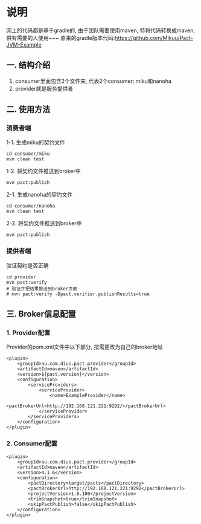 # 说明
网上的代码都是基于gradle的, 由于团队需要使用maven, 特将代码转换成maven, 供有需要的人使用~~~
原来的gradle版本代码:https://github.com/Mikuu/Pact-JVM-Example
## 一. 结构介绍
1. consumer里面包含2个文件夹, 代表2个consumer: miku和nanoha
2. provider就是服务提供者

## 二. 使用方法
### 消费者端
1-1. 生成miku的契约文件
```
cd consumer/miku
mvn clean test
```
1-2. 将契约文件推送到broker中
```
mvn pact:publish
```
2-1. 生成nanoha的契约文件
```
cd consumer/nanoha
mvn clean test
```
2-2. 将契约文件推送到broker中
```
mvn pact:publish
```
### 提供者端
验证契约是否正确
```
cd provider
mvn pact:verify
# 验证并把结果推送到broker页面
# mvn pact:verify -Dpact.verifier.publishResults=true
```
## 三. Broker信息配置
### 1. Provider配置
Provider的pom.xml文件中以下部分, 按需更改为自己的broker地址
```
<plugin>
    <groupId>au.com.dius.pact.provider</groupId>
    <artifactId>maven</artifactId>
    <version>${pact.version}</version>
    <configuration>
        <serviceProviders>
            <serviceProvider>
                <name>ExampleProvider</name>
                <pactBrokerUrl>http://192.168.121.221:9292/</pactBrokerUrl>
            </serviceProvider>
        </serviceProviders>
    </configuration>
</plugin>
``` 
### 2. Consumer配置
```
<plugin>
    <groupId>au.com.dius.pact.provider</groupId>
    <artifactId>maven</artifactId>
    <version>4.1.6</version>
    <configuration>
        <pactDirectory>target/pacts</pactDirectory> 
        <pactBrokerUrl>http://192.168.121.221:9292</pactBrokerUrl>
        <projectVersion>1.0.100</projectVersion> 
        <trimSnapshot>true</trimSnapshot>
        <skipPactPublish>false</skipPactPublish>
    </configuration>
</plugin>
```
